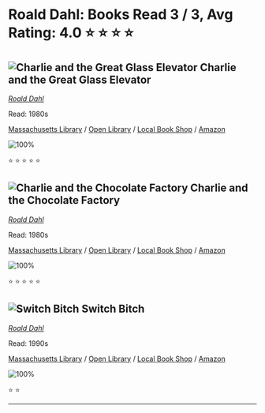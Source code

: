 # Roald Dahl:  Books Read 3 / 3, Avg Rating: 4.0 :star: :star: :star: :star:

## ![Charlie and the Great Glass Elevator](https://covers.openlibrary.org/b/id/7893583-M.jpg) Charlie and the Great Glass Elevator
*[Roald Dahl](../authors/RoaldDahl)*

Read: 1980s

[Massachusetts Library](https://library.minlib.net/search/i=9780606040334) / [Open Library](https://openlibrary.org/isbn/9780606040334) / [Local Book Shop](https://bookshop.org/book/9780606040334) / [Amazon](https://amazon.com/dp/1417786108)

![100%](https://geps.dev/progress/100) 

:star: :star: :star: :star: :star:

## ![Charlie and the Chocolate Factory](https://covers.openlibrary.org/b/id/12459564-M.jpg) Charlie and the Chocolate Factory
*[Roald Dahl](../authors/RoaldDahl)*

Read: 1980s

[Massachusetts Library](https://library.minlib.net/search/i=9780425287668) / [Open Library](https://openlibrary.org/isbn/9780425287668) / [Local Book Shop](https://bookshop.org/book/9780425287668) / [Amazon](https://amazon.com/dp/006051065X)

![100%](https://geps.dev/progress/100) 

:star: :star: :star: :star: :star:

## ![Switch Bitch](https://covers.openlibrary.org/b/id/9159135-M.jpg) Switch Bitch
*[Roald Dahl](../authors/RoaldDahl)*

Read: 1990s

[Massachusetts Library](https://library.minlib.net/search/i=9780718113216) / [Open Library](https://openlibrary.org/isbn/9780718113216) / [Local Book Shop](https://bookshop.org/book/9780718113216) / [Amazon](https://amazon.com/dp/1417702893)

![100%](https://geps.dev/progress/100) 

:star: :star:

---
